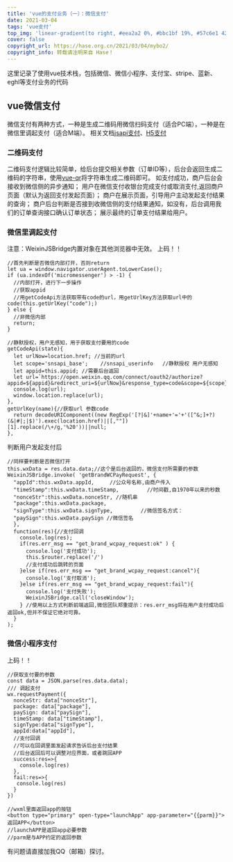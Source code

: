 ```yaml
---
title: 'vue的支付业务（一）：微信支付'
date: 2021-03-04
tags: 'vue支付'
top_img: 'linear-gradient(to right, #eea2a2 0%, #bbc1bf 19%, #57c6e1 42%, #b49fda 79%, #7ac5d8 100%)'
cover: false
copyright_url: https://hase.org.cn/2021/03/04/mybo2/
copyright_info: 转载请注明来自 Hase！
---
```


这里记录了使用vue技术栈，包括微信、微信小程序、支付宝、stripe、蓝新、eghl等支付业务的代码

## vue微信支付

微信支付有两种方式，一种是生成二维码用微信扫码支付（适合PC端），一种是在微信里调起支付（适合M端）。
相关文档[jsapi支付](https://pay.weixin.qq.com/wiki/doc/api/jsapi_sl.php?chapter=7_7&index=6)、[H5支付](https://pay.weixin.qq.com/wiki/doc/api/H5_sl.php?chapter=15_4)

### 二维码支付

二维码支付逻辑比较简单，给后台提交相关参数（订单ID等），后台会返回生成二维码的字符串，使用[vue-qr](https://www.npmjs.com/package/vue-qr)将字符串生成二维码即可。
如支付成功，商户后台会接收到微信侧的异步通知；
用户在微信支付收银台完成支付或取消支付,返回商户页面（默认为返回支付发起页面）；
商户在展示页面，引导用户主动发起支付结果的查询；
商户后台判断是否接到收微信侧的支付结果通知，如没有，后台调用我们的订单查询接口确认订单状态；
展示最终的订单支付结果给用户。

### 微信里调起支付
注意：WeixinJSBridge内置对象在其他浏览器中无效。
上码！！
```
//首先判断是否微信内部打开，否则return
let ua = window.navigator.userAgent.toLowerCase();
if (ua.indexOf('micromessenger') > -1) {
  //内部打开，进行下一步操作
  //获取appid
  //用getCodeApi方法获取带有code的url，用getUrlKey方法获取url中的code(this.getUrlKey("code");)
} else {
  //非微信内部
  return;
}

//静默授权，用户无感知，用于获取支付要用的code
getCodeApi(state){
  let urlNow=location.href; //当前的url
  let scope='snsapi_base';    //snsapi_userinfo   //静默授权 用户无感知
  let appid=this.appid; //需要后台返回
  let url=`https://open.weixin.qq.com/connect/oauth2/authorize?appid=${appid}&redirect_uri=${urlNow}&response_type=code&scope=${scope}&state=${state}&&connect_redirect=1#wechat_redirect`;
  console.log(url);
  window.location.replace(url);
},
getUrlKey(name){//获取url 参数code
  return decodeURIComponent((new RegExp('[?|&]'+name+'='+'([^&;]+?)(&|#|;|$)').exec(location.href)||[,""])[1].replace(/\+/g,'%20'))||null;
},
```

判断用户发起支付后
```
//同样要判断是否微信打开
this.wxData = res.data.data;//这个是后台返回的，微信支付所需要的参数
WeixinJSBridge.invoke( 'getBrandWCPayRequest', {
  "appId":this.wxData.appId,     //公众号名称,由商户传入     
  "timeStamp":this.wxData.timeStamp,         //时间戳,自1970年以来的秒数     
  "nonceStr":this.wxData.nonceStr, //随机串     
  "package":this.wxData.package,     
  "signType":this.wxData.signType,         //微信签名方式：     
  "paySign":this.wxData.paySign //微信签名 
  }, 
  function(res){//支付回调
    console.log(res);  
    if(res.err_msg == "get_brand_wcpay_request:ok" ) {
      console.log('支付成功');
      this.$router.replace('/')
      //支付成功后跳转的页面
    }else if(res.err_msg == "get_brand_wcpay_request:cancel"){
      console.log('支付取消');
    }else if(res.err_msg == "get_brand_wcpay_request:fail"){
      console.log('支付失败');
      WeixinJSBridge.call('closeWindow');
    } //使用以上方式判断前端返回,微信团队郑重提示：res.err_msg将在用户支付成功后返回ok,但并不保证它绝对可靠。
  }
);
```

### 微信小程序支付
上码！！
```
//获取支付要的参数
const data = JSON.parse(res.data.data);
/// 调起支付
wx.requestPayment({
  nonceStr: data["nonceStr"],
  package: data["package"],
  paySign: data["paySign"],
  timeStamp: data["timeStamp"],
  signType:data["signType"],
  appId:data["appId"],
  //支付回调
  //可以在回调里面发起请求告诉后台支付结果
  //后台返回后可以调整对应界面，或者跳回APP
  success:res=>{
    console.log(res)
  },
  fail:res=>{
   console.log(res)
  }
})

//wxml里面返回app的按钮
<button type="primary" open-type="launchApp" app-parameter="{{parm}}">返回APP</button>
//launchAPP是返回app必要参数
//parm是与APP约定的返回参数
```

有问题请直接加我QQ（邮箱）探讨。